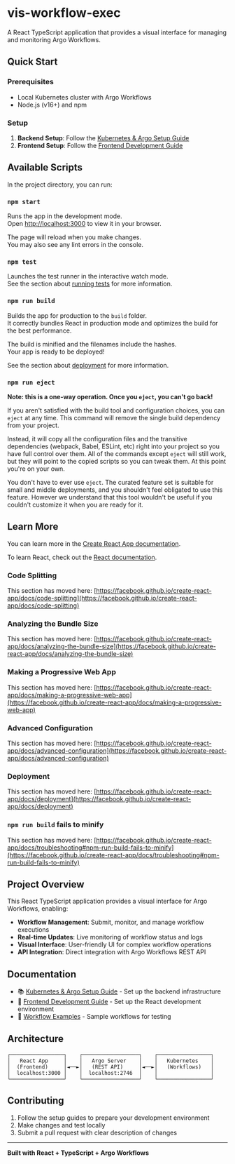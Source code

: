 # vis-workflow-exec

A React TypeScript application that provides a visual interface for managing and monitoring Argo Workflows.

## Quick Start

### Prerequisites
- Local Kubernetes cluster with Argo Workflows
- Node.js (v16+) and npm

### Setup
1. **Backend Setup**: Follow the [Kubernetes & Argo Setup Guide](./docs/k8s-setup.md)
2. **Frontend Setup**: Follow the [Frontend Development Guide](./docs/frontend-setup.md)

## Available Scripts

In the project directory, you can run:

### `npm start`

Runs the app in the development mode.\
Open [http://localhost:3000](http://localhost:3000) to view it in your browser.

The page will reload when you make changes.\
You may also see any lint errors in the console.

### `npm test`

Launches the test runner in the interactive watch mode.\
See the section about [running tests](https://facebook.github.io/create-react-app/docs/running-tests) for more information.

### `npm run build`

Builds the app for production to the `build` folder.\
It correctly bundles React in production mode and optimizes the build for the best performance.

The build is minified and the filenames include the hashes.\
Your app is ready to be deployed!

See the section about [deployment](https://facebook.github.io/create-react-app/docs/deployment) for more information.

### `npm run eject`

**Note: this is a one-way operation. Once you `eject`, you can't go back!**

If you aren't satisfied with the build tool and configuration choices, you can `eject` at any time. This command will remove the single build dependency from your project.

Instead, it will copy all the configuration files and the transitive dependencies (webpack, Babel, ESLint, etc) right into your project so you have full control over them. All of the commands except `eject` will still work, but they will point to the copied scripts so you can tweak them. At this point you're on your own.

You don't have to ever use `eject`. The curated feature set is suitable for small and middle deployments, and you shouldn't feel obligated to use this feature. However we understand that this tool wouldn't be useful if you couldn't customize it when you are ready for it.

## Learn More

You can learn more in the [Create React App documentation](https://facebook.github.io/create-react-app/docs/getting-started).

To learn React, check out the [React documentation](https://reactjs.org/).

### Code Splitting

This section has moved here: [https://facebook.github.io/create-react-app/docs/code-splitting](https://facebook.github.io/create-react-app/docs/code-splitting)

### Analyzing the Bundle Size

This section has moved here: [https://facebook.github.io/create-react-app/docs/analyzing-the-bundle-size](https://facebook.github.io/create-react-app/docs/analyzing-the-bundle-size)

### Making a Progressive Web App

This section has moved here: [https://facebook.github.io/create-react-app/docs/making-a-progressive-web-app](https://facebook.github.io/create-react-app/docs/making-a-progressive-web-app)

### Advanced Configuration

This section has moved here: [https://facebook.github.io/create-react-app/docs/advanced-configuration](https://facebook.github.io/create-react-app/docs/advanced-configuration)

### Deployment

This section has moved here: [https://facebook.github.io/create-react-app/docs/deployment](https://facebook.github.io/create-react-app/docs/deployment)

### `npm run build` fails to minify

This section has moved here: [https://facebook.github.io/create-react-app/docs/troubleshooting#npm-run-build-fails-to-minify](https://facebook.github.io/create-react-app/docs/troubleshooting#npm-run-build-fails-to-minify)

## Project Overview

This React TypeScript application provides a visual interface for Argo Workflows, enabling:

- **Workflow Management**: Submit, monitor, and manage workflow executions
- **Real-time Updates**: Live monitoring of workflow status and logs
- **Visual Interface**: User-friendly UI for complex workflow operations
- **API Integration**: Direct integration with Argo Workflows REST API

## Documentation

- 📚 [Kubernetes & Argo Setup Guide](./docs/k8s-setup.md) - Set up the backend infrastructure
- 🔧 [Frontend Development Guide](./docs/frontend-setup.md) - Set up the React development environment
- 📝 [Workflow Examples](./test/) - Sample workflows for testing

## Architecture

```
┌─────────────────┐    ┌──────────────────┐    ┌─────────────────┐
│   React App     │    │   Argo Server    │    │   Kubernetes    │
│  (Frontend)     │◄──►│   (REST API)     │◄──►│   (Workflows)   │
│  localhost:3000 │    │  localhost:2746  │    │                 │
└─────────────────┘    └──────────────────┘    └─────────────────┘
```

## Contributing

1. Follow the setup guides to prepare your development environment
2. Make changes and test locally
3. Submit a pull request with clear description of changes

---

**Built with React + TypeScript + Argo Workflows**
